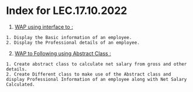 # Index for LEC.17.10.2022
1. [WAP using interface to :](./interface/)
```
1. Display the Basic information of an employee.
2. Display the Professional details of an employee.
```
2. [WAP to Following using Abstract Class :](./abstract/)
```
1. Create abstract class to calculate net salary from gross and other details.
2. Create Different class to make use of the Abstract class and display Professional Information of an employee along with Net Salary Calculated.
```